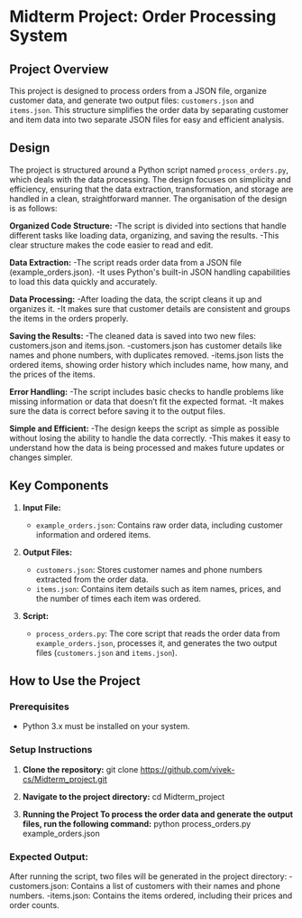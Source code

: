 # Midterm Project: Order Processing System

## Project Overview
This project is designed to process orders from a JSON file, organize customer data, and generate two output files: `customers.json` and `items.json`. This structure simplifies the order data by separating customer and item data into two separate JSON files for easy and efficient analysis.

## Design
The project is structured around a Python script named `process_orders.py`, which deals with the data processing. The design focuses on simplicity and efficiency, ensuring that the data extraction, transformation, and storage are handled in a clean, straightforward manner.
The organisation of the design is as follows:

**Organized Code Structure:**
-The script is divided into sections that handle different tasks like loading data, organizing, and saving the results.
-This clear structure makes the code easier to read and edit.

**Data Extraction:**
-The script reads order data from a JSON file (example_orders.json).
-It uses Python's built-in JSON handling capabilities to load this data quickly and accurately.

**Data Processing:**
-After loading the data, the script cleans it up and organizes it.
-It makes sure that customer details are consistent and groups the items in the orders properly.

**Saving the Results:**
-The cleaned data is saved into two new files: customers.json and items.json.
-customers.json has customer details like names and phone numbers, with duplicates removed.
-items.json lists the ordered items, showing order history which includes name, how many, and the prices of the items.

**Error Handling:**
-The script includes basic checks to handle problems like missing information or data that doesn’t fit the expected format.
-It makes sure the data is correct before saving it to the output files.

**Simple and Efficient:**
-The design keeps the script as simple as possible without losing the ability to handle the data correctly.
-This makes it easy to understand how the data is being processed and makes future updates or changes simpler.


## Key Components
1. **Input File:**
   - `example_orders.json`: Contains raw order data, including customer information and ordered items.

2. **Output Files:**
   - `customers.json`: Stores customer names and phone numbers extracted from the order data.
   - `items.json`: Contains item details such as item names, prices, and the number of times each item was ordered.

3. **Script:**
   - `process_orders.py`: The core script that reads the order data from `example_orders.json`, processes it, and generates the two output files (`customers.json` and `items.json`).

## How to Use the Project

### Prerequisites
- Python 3.x must be installed on your system.

### Setup Instructions
1. **Clone the repository:**
   git clone https://github.com/vivek-cs/Midterm_project.git

2. **Navigate to the project directory:**
    cd Midterm_project

3. **Running the Project To process the order data and generate the output files, run the following command:**
    python process_orders.py example_orders.json

### Expected Output:
After running the script, two files will be generated in the project directory:
-customers.json: Contains a list of customers with their names and phone numbers.
-items.json: Contains the items ordered, including their prices and order counts.
